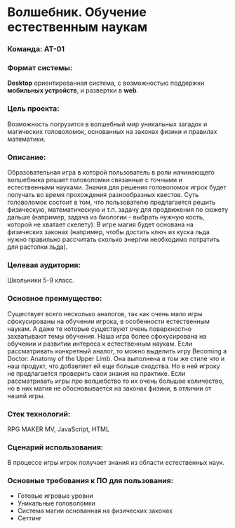 # Волшебник. Обучение естественным наукам
### Команда: АТ-01
### Формат системы:
**Desktop** ориентированная система, с возможностью поддержки **мобильных устройств**, и развертки в **web**.
### Цель проекта:
Возможность погрузится в волшебный мир уникальных загадок и магических головоломок, основанных на законах физики и правилах математики.
### Описание:
Образовательная игра в которой пользователь в роли начинающего волшебника решает головоломки связанные с точными и естественными науками. Знания для решения головоломок игрок будет получать во время прохождения разнообразных квестов. Суть головоломок состоит в том, что пользователю предлагается решить физическую, математическую и т.п. задачу для продвижения по сюжету дальше (например, задача из биологии - выбрать нужную кость, которой не хватает скелету). В игре магия будет основана на физических законах (например, чтобы достать ключ из куска льда нужно правильно рассчитать сколько энергии необходимо потратить для растопки льда).
### Целевая аудитория:
Школьники 5-9 класс.
### Основное преимущество:
Существует всего несколько аналогов, так как очень мало игры сфокусированы на обучении игрока, в особенности естественным наукам. А даже те которые существуют очень поверхностно захватывают темы обучения. Наша игра более сфокусирована на обучении и развитии интереса к естественным наукам. Если рассматривать конкретный аналог, то можно выделить игру Becoming a Doctor: Anatomy of the Upper Limb. Она выполнена в том же стиле что и наш продукт, что добавляет ей еще больше сходства. Но в ней игроку не предлагается проверить свои знания на практике. Если рассматривать игры про волшебство то их очень большое количество, но в них магия не обосновывается на законах физики, в отличии от нашей игры.
### Стек технологий:
RPG MAKER MV, JavaScript, HTML
### Сценарий использования:
В процессе игры игрок получает знания из области естественных наук.
### Основные требования к ПО для пользования:
- Готовые игровые уровни
- Уникальные головоломки
- Система магии основанная на физических законах
- Сеттинг
